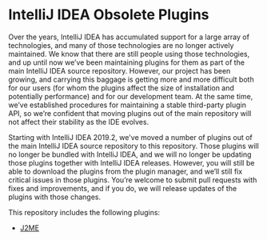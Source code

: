 # IntelliJ IDEA Obsolete Plugins

Over the years, IntelliJ IDEA has accumulated support for a large array of technologies, and many of those technologies are no longer actively maintained. We know that there are still people using those technologies, and up until now we’ve been maintaining plugins for them as part of the main IntelliJ IDEA source repository. However, our project has been growing, and carrying this baggage is getting more and more difficult both for our users (for whom the plugins affect the size of installation and potentially performance) and for our development team. At the same time, we’ve established procedures for maintaining a stable third-party plugin API, so we’re confident that moving plugins out of the main repository will not affect their stability as the IDE evolves.

Starting with IntelliJ IDEA 2019.2, we've moved a number of plugins out of the main IntelliJ IDEA source repository to this repository. Those plugins will no longer be bundled with IntelliJ IDEA, and we will no longer be updating those plugins together with IntelliJ IDEA releases. However, you will still be able to download the plugins from the plugin manager, and we’ll still fix critical issues in those plugins. You’re welcome to submit pull requests with fixes and improvements, and if you do, we will release updates of the plugins with those changes.

This repository includes the following plugins:
  * [J2ME](https://plugins.jetbrains.com/plugin/12318-j2me)
